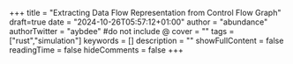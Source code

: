 +++
title = "Extracting Data Flow Representation from Control Flow Graph"
draft=true
date = "2024-10-26T05:57:12+01:00"
author = "abundance"
authorTwitter = "aybdee" #do not include @
cover = ""
tags = ["rust","simulation"]
keywords = []
description = ""
showFullContent = false
readingTime = false
hideComments = false
+++
